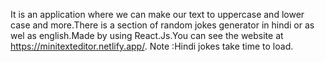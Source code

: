 It is an application where we can make our text to uppercase and lower case and more.There is a section of random jokes generator in hindi or as wel as english.Made by using React.Js.You can see the website at https://minitexteditor.netlify.app/.
Note :Hindi jokes take time to load.
